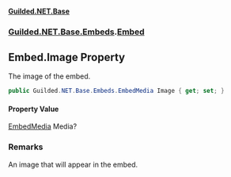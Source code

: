 #### [Guilded.NET.Base](Guilded_NET_Base.md 'Guilded.NET.Base')
### [Guilded.NET.Base.Embeds](Guilded_NET_Base.md#Guilded_NET_Base_Embeds 'Guilded.NET.Base.Embeds').[Embed](Embed.md 'Guilded.NET.Base.Embeds.Embed')
## Embed.Image Property
The image of the embed.  
```csharp
public Guilded.NET.Base.Embeds.EmbedMedia Image { get; set; }
```
#### Property Value
[EmbedMedia](EmbedMedia.md 'Guilded.NET.Base.Embeds.EmbedMedia')
Media?
### Remarks
An image that will appear in the embed.  
